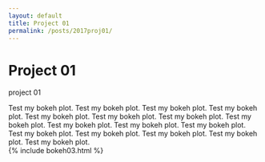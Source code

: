 ```yaml
---
layout: default
title: Project 01
permalink: /posts/2017proj01/
---
```


<div class="row">
  <div class="col-auto">
    <h1> Project 01 </h1>
    <p> project 01</p>
  </div>
</div>

<div class="row">

  <div class="col-lg-6">
  Test my bokeh plot. Test my bokeh plot. Test my bokeh plot. Test my bokeh plot. Test my bokeh plot. Test my bokeh plot. Test my bokeh plot. Test my bokeh plot. Test my bokeh plot. Test my bokeh plot. Test my bokeh plot. Test my bokeh plot. Test my bokeh plot. Test my bokeh plot. Test my bokeh plot. Test my bokeh plot. 
  </div>

  <div class="col-lg-auto">
    {% include bokeh03.html %}
  </div>
</div>
